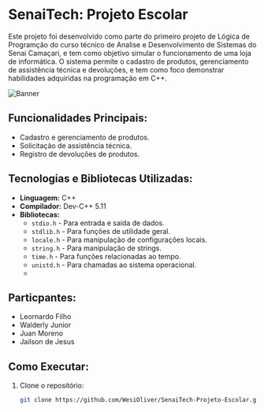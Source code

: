 # SenaiTech: Projeto Escolar

Este projeto foi desenvolvido como parte do primeiro projeto de Lógica de Programção do curso técnico  de Analise e Desenvolvimento de Sistemas do Senai Camaçari, e tem como objetivo simular o funcionamento de uma loja de informática. O sistema permite o cadastro de produtos, gerenciamento de assistência técnica e devoluções, e tem como foco demonstrar habilidades adquiridas na programação em C++.

![Banner](https://github.com/user-attachments/assets/2500cf33-3af4-4d12-ab54-7bf9a5e1248f)


## Funcionalidades Principais:
- Cadastro e gerenciamento de produtos.
- Solicitação de assistência técnica.
- Registro de devoluções de produtos.


## Tecnologias e Bibliotecas Utilizadas:
- **Linguagem:** C++
- **Compilador:** Dev-C++ 5.11
- **Bibliotecas:**
  - `stdio.h` - Para entrada e saída de dados.
  - `stdlib.h` - Para funções de utilidade geral.
  - `locale.h` - Para manipulação de configurações locais.
  - `string.h` - Para manipulação de strings.
  - `time.h` - Para funções relacionadas ao tempo.
  - `unistd.h` - Para chamadas ao sistema operacional.
  - 
## Particpantes:
- Leornardo Filho
- Walderly Junior
- Juan Moreno
- Jailson de Jesus


## Como Executar:
1. Clone o repositório:
   ```bash
   git clone https://github.com/WesiOliver/SenaiTech-Projeto-Escolar.git
